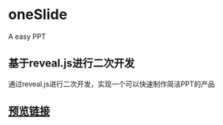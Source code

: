 # oneSlide
A easy PPT
## 基于reveal.js进行二次开发
通过reveal.js进行二次开发，实现一个可以快速制作简洁PPT的产品

## [预览链接](https://wangxiaozhan.github.io/oneSlide/oneslide/demo.html)
